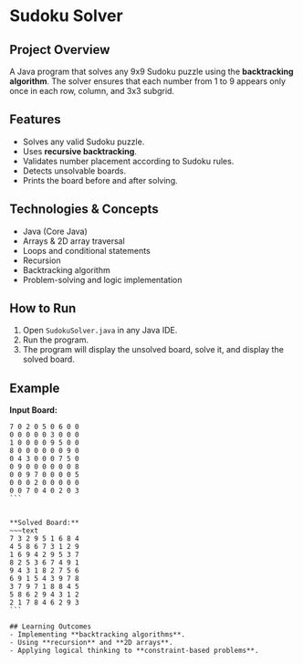 # Sudoku Solver

## Project Overview
A Java program that solves any 9x9 Sudoku puzzle using the **backtracking algorithm**. The solver ensures that each number from 1 to 9 appears only once in each row, column, and 3x3 subgrid.

## Features
- Solves any valid Sudoku puzzle.
- Uses **recursive backtracking**.
- Validates number placement according to Sudoku rules.
- Detects unsolvable boards.
- Prints the board before and after solving.

## Technologies & Concepts
- Java (Core Java)
- Arrays & 2D array traversal
- Loops and conditional statements
- Recursion
- Backtracking algorithm
- Problem-solving and logic implementation

## How to Run
1. Open `SudokuSolver.java` in any Java IDE.
2. Run the program.
3. The program will display the unsolved board, solve it, and display the solved board.

## Example

**Input Board:**
~~~text
7 0 2 0 5 0 6 0 0
0 0 0 0 0 3 0 0 0
1 0 0 0 0 9 5 0 0
8 0 0 0 0 0 0 9 0
0 4 3 0 0 0 7 5 0
0 9 0 0 0 0 0 0 8
0 0 9 7 0 0 0 0 5
0 0 0 2 0 0 0 0 0
0 0 7 0 4 0 2 0 3
```


**Solved Board:**
~~~text
7 3 2 9 5 1 6 8 4
4 5 8 6 7 3 1 2 9
1 6 9 4 2 9 5 3 7
8 2 5 3 6 7 4 9 1
9 4 3 1 8 2 7 5 6
6 9 1 5 4 3 9 7 8
3 7 9 7 1 8 8 4 5
5 8 6 2 9 4 3 1 2
2 1 7 8 4 6 2 9 3
```

## Learning Outcomes
- Implementing **backtracking algorithms**.
- Using **recursion** and **2D arrays**.
- Applying logical thinking to **constraint-based problems**.
